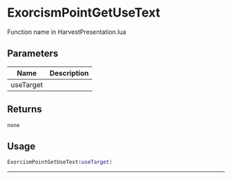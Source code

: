 # ExorcismPointGetUseText

Function name in HarvestPresentation.lua

## Parameters

| Name      | Description |
| --------- | ----------- |
| useTarget |             |

## Returns

`none`

## Usage

```lua
ExorcismPointGetUseText(useTarget)
```

---
